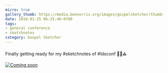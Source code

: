 ```yaml
---
micro: true
gallery_thumb: https://media.bennorris.org/images/gospelsketcher/thumbs/oct-17-coming-soon.jpg
date: 2018-01-25 06:25:40-0700
tags:
- general conference
- sketchnotes
category: Gospel Sketcher
---
```


Finally getting ready for my #sketchnotes of #ldsconf ✍🏼⛪️

[![Coming soon](https://media.bennorris.org/images/gospelsketcher/general-conference/oct-2017/oct-17-coming-soon.jpg)](https://media.bennorris.org/images/gospelsketcher/general-conference/oct-2017/oct-17-coming-soon.jpg)
